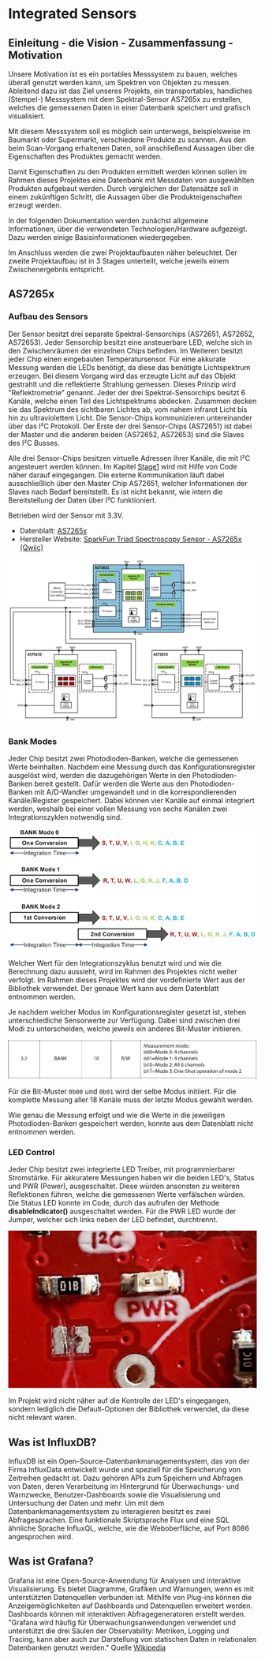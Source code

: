 # Integrated Sensors

## Einleitung - die Vision - Zusammenfassung - Motivation

Unsere Motivation ist es ein portables Messsystem zu bauen, welches überall genutzt werden kann, um Spektren von Objekten zu messen.
Ableitend dazu ist das Ziel unseres Projekts, ein transportables, handliches (Stempel-) Messsystem mit dem Spektral-Sensor AS7265x zu erstellen, welches die gemessenen Daten in einer Datenbank speichert und grafisch visualisiert.

Mit diesem Messsystem soll es möglich sein unterwegs, beispielsweise im Baumarkt oder Supermarkt, verschiedene Produkte zu scannen.
Aus den beim Scan-Vorgang erhaltenen Daten, soll anschließend Aussagen über die Eigenschaften des Produktes gemacht werden.

Damit Eigenschaften zu den Produkten ermittelt werden können sollen im Rahmen dieses Projektes eine Datenbank mit Messdaten von ausgewählten Produkten aufgebaut werden.
Durch vergleichen der Datensätze soll in einem zukünftigen Schritt, die Aussagen über die Produkteigenschaften erzeugt werden.

In der folgenden Dokumentation werden zunächst allgemeine Informationen, über die verwendeten Technologien/Hardware aufgezeigt.
Dazu werden einige Basisinformationen wiedergegeben.

Im Anschluss werden die zwei Projektaufbauten näher beleuchtet.
Der zweite Projektaufbau ist in 3 Stages unterteilt, welche jeweils einem Zwischenergebnis entspricht.

## AS7265x

### Aufbau des Sensors

Der Sensor besitzt drei separate Spektral-Sensorchips (AS72651, AS72652, AS72653).
Jeder Sensorchip besitzt eine ansteuerbare LED, welche sich in den Zwischenräumen der einzelnen Chips befinden.
Im Weiteren besitzt jeder Chip einen eingebauten Temperatursensor.
Für eine akkurate Messung werden die LEDs benötigt, da diese das benötigte Lichtspektrum erzeugen.
Bei diesem Vorgang wird das erzeugte Licht auf das Objekt gestrahlt und die reflektierte Strahlung gemessen.
Dieses Prinzip wird "Reflektrometrie" genannt.
Jeder der drei Spektral-Sensorchips besitzt 6 Kanäle, welche einen Teil des Lichtspektrums abdecken.
Zusammen decken sie das Spektrum des sichtbaren Lichtes ab, vom nahem infrarot Licht bis hin zu ultraviolettem Licht.
Die Sensor-Chips kommunizieren untereinander über das I²C Protokoll.
Der Erste der drei Sensor-Chips (AS72651) ist dabei der Master und die anderen beiden (AS72652, AS72653) sind die Slaves des I²C Busses.

Alle drei Sensor-Chips besitzen virtuelle Adressen ihrer Kanäle, die mit I²C angesteuert werden können.
Im Kapitel [Stage1](docs/stage1.md) wird mit Hilfe von Code näher darauf eingegangen.
Die externe Kommunikation läuft dabei ausschließlich über den Master Chip AS72651, welcher Informationen der Slaves nach Bedarf bereitstellt.
Es ist nicht bekannt, wie intern die Bereitstellung der Daten über I²C funktioniert.

Betrieben wird der Sensor mit 3.3V.

- Datenblatt: [AS7265x](https://cdn.sparkfun.com/assets/c/2/9/0/a/AS7265x_Datasheet.pdf)
- Hersteller Website: [SparkFun Triad Spectroscopy Sensor - AS7265x (Qwiic)](https://www.sparkfun.com/products/15050)

<img src="images/as7265X_sensoroverview.png" class="center">

### Bank Modes

Jeder Chip besitzt zwei Photodioden-Banken, welche die gemessenen Werte beinhalten.
Nachdem eine Messung durch das Konfigurationsregister ausgelöst wird, werden die dazugehörigen Werte in den Photodioden-Banken bereit gestellt.
Dafür werden die Werte aus den Photodioden-Banken mit A/D-Wandler umgewandelt und in die korrespondierenden Kanäle/Register gespeichert.
Dabei können vier Kanäle auf einmal integriert werden, weshalb bei einer vollen Messung von sechs Kanälen zwei Integrationszyklen notwendig sind.

<img src="images/AS7265X_bankconversion.jpeg" class="center">

Welcher Wert für den Integrationszyklus benutzt wird und wie die Berechnung dazu aussieht, wird im Rahmen des Projektes nicht weiter verfolgt.
Im Rahmen dieses Projektes wird der vordefinierte Wert aus der Bibliothek verwendet.
Der genaue Wert kann aus dem Datenblatt entnommen werden.

Je nachdem welcher Modus im Konfigurationsregister gesetzt ist, stehen unterschiedliche Sensorwerte zur Verfügung.
Dabei sind zwischen drei Modi zu unterscheiden, welche jeweils ein anderes Bit-Muster initiieren.

<img src="images/AS7265X_bankmodes.jpeg" class="center">

Für die Bit-Muster ```0b00``` und ```0b01``` wird der selbe Modus initiiert.
Für die komplette Messung aller 18 Kanäle muss der letzte Modus gewählt werden.

Wie genau die Messung erfolgt und wie die Werte in die jeweiligen Photodioden-Banken gespeichert werden, konnte aus dem Datenblatt nicht entnommen werden.

### LED Control

Jeder Chip besitzt zwei integrierte LED Treiber, mit programmierbarer Stromstärke.
Für akkuratere Messungen haben wir die beiden LED's, Status und PWR (Power), ausgeschaltet.
Diese würden ansonsten zu weiteren Reflektionen führen, welche die gemessenen Werte verfälschen würden.
Die Status LED konnte im Code, durch das aufrufen der Methode **disableIndicator()** ausgeschaltet werden.
Für die PWR LED wurde der Jumper, welcher sich links neben der LED befindet, durchtrennt.

<img src="images/AS7265X_jumper_destroyed.jpg" class="center">

Im Projekt wird nicht näher auf die Kontrolle der LED's eingegangen, sondern lediglich die Default-Optionen der Bibliothek verwendet,
da diese nicht relevant waren.

## Was ist InfluxDB?

InfluxDB ist ein Open-Source-Datenbankmanagementsystem, das von der Firma InfluxData entwickelt wurde und speziell für die Speicherung von Zeitreihen gedacht ist.
Dazu gehören APIs zum Speichern und Abfragen von Daten, deren Verarbeitung im Hintergrund für Überwachungs- und Warnzwecke, Benutzer-Dashboards sowie die Visualisierung und Untersuchung der Daten und mehr.
Um mit dem Datenbankmanagementsystem zu interagieren besitzt es zwei Abfragesprachen.
Eine funktionale Skriptsprache Flux und eine SQL ähnliche Sprache InfluxQL, welche, wie die Weboberfläche, auf Port 8086 angesprochen wird.

## Was ist Grafana?

Grafana ist eine Open-Source-Anwendung für Analysen und interaktive Visualisierung.
Es bietet Diagramme, Grafiken und Warnungen, wenn es mit unterstützten Datenquellen verbunden ist.
Mithilfe von Plug-ins können die Anzeigemöglichkeiten auf Dashboards und Datenquellen erweitert werden.
Dashboards können mit interaktiven Abfragegeneratoren erstellt werden.
"Grafana wird häufig für Überwachungsanwendungen verwendet und unterstützt die drei Säulen der Observability: Metriken, Logging und Tracing, kann aber auch zur Darstellung von statischen Daten in relationalen Datenbanken genutzt werden." Quelle [Wikipedia](https://de.wikipedia.org/wiki/Grafana)
